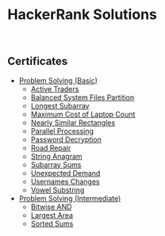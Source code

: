 ﻿<h1>HackerRank Solutions</h1>
<br>

<h2>Certificates</h2>
<ul dir="auto">
<li><a href="certificates/problem-solving-basic">Problem Solving (Basic)</a>
<ul dir="auto">
<li><a href="certificates/problem-solving-basic/active-traders">Active Traders</a></li>
<li><a href="certificates/problem-solving-basic/balanced-system-files-partition">Balanced System Files Partition</a></li>
<li><a href="certificates/problem-solving-basic/longest-subarray">Longest Subarray</a></li>
<li><a href="certificates/problem-solving-basic/maximum-cost-of-laptop-count">Maximum Cost of Laptop Count</a></li>
<li><a href="certificates/problem-solving-basic/nearly-similar-rectangles">Nearly Similar Rectangles</a></li>
<li><a href="certificates/problem-solving-basic/parallel-processing">Parallel Processing</a></li>
<li><a href="certificates/problem-solving-basic/password-decryption">Password Decryption</a></li>
<li><a href="certificates/problem-solving-basic/road-repair">Road Repair</a></li>
<li><a href="certificates/problem-solving-basic/string-anagram">String Anagram</a></li>
<li><a href="certificates/problem-solving-basic/subarray-sums">Subarray Sums</a></li>
<li><a href="certificates/problem-solving-basic/unexpected-demand">Unexpected Demand</a></li>
<li><a href="certificates/problem-solving-basic/usernames-changes">Usernames Changes</a></li>
<li><a href="certificates/problem-solving-basic/vowel-substring">Vowel Substring</a></li>
</ul>
</li>
  <li><a href="certificates/problem-solving-intermediate">Problem Solving (Intermediate)</a>
<ul dir="auto">
<li><a href="certificates/problem-solving-intermediate/bitwise-and">Bitwise AND</a></li>
<li><a href="certificates/problem-solving-intermediate/largest-area">Largest Area</a></li>
<li><a href="certificates/problem-solving-intermediate/sorted-sums">Sorted Sums</a></li>
</ul>
</li>
</ul>
